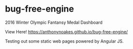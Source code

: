 # bug-free-engine
2016 Winter Olympic Fantansy Medal Dashboard

View Here!
https://anthonynoakes.github.io/bug-free-engine/

Testing out some static web pages powered by Angular JS.
